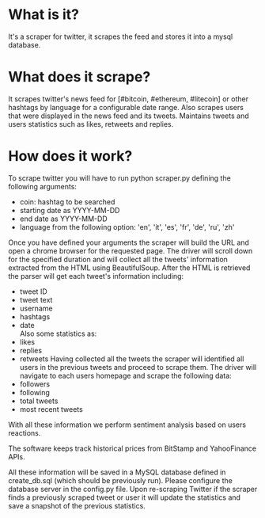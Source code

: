 # What is it?
It's a scraper for twitter, it scrapes the feed and stores it into a mysql database.

# What does it scrape?
It scrapes twitter's news feed for [#bitcoin, #ethereum, #litecoin] or other hashtags by language for a configurable date range.
Also scrapes users that were displayed in the news feed and its tweets. 
Maintains tweets and users statistics such as likes, retweets and replies.

# How does it work?
To scrape twitter you will have to run python scraper.py defining the following arguments:
- coin: hashtag to be searched
- starting date as YYYY-MM-DD
- end date as YYYY-MM-DD
- language from the following option: 'en', 'it', 'es', 'fr', 'de', 'ru', 'zh'

Once you have defined your arguments the scraper will build the URL and open a chrome browser for the requested page.
The driver will scroll down for the specified duration and will collect all the tweets' information extracted from the HTML using BeautifulSoup.
After the HTML is retrieved the parser will get each tweet's information including:
- tweet ID
- tweet text
- username
- hashtags
- date  
Also some statistics as:
- likes
- replies
- retweets
Having collected all the tweets the scraper will identified all users in the previous tweets and proceed to scrape them.
The driver will navigate to each users homepage and scrape the following data:
- followers
- following
- total tweets
- most recent tweets

With all these information we perform sentiment analysis based on users reactions.

The software keeps track historical prices from BitStamp and YahooFinance APIs.

All these information will be saved in a MySQL database defined in create_db.sql (which should be previously run). Please configure the database server in the config.py file.
Upon re-scraping Twitter if the scraper finds a previously scraped tweet or user it will update the statistics and save a snapshot of the previous statistics.



